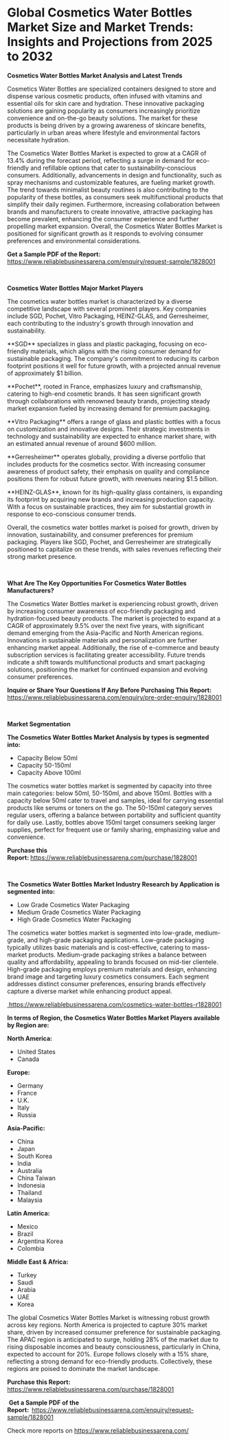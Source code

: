 <p><h1>Global Cosmetics Water Bottles Market Size and Market Trends: Insights and Projections from 2025 to 2032</h1></p><p><strong>Cosmetics Water Bottles Market Analysis and Latest Trends</strong></p>
<p><p>Cosmetics Water Bottles are specialized containers designed to store and dispense various cosmetic products, often infused with vitamins and essential oils for skin care and hydration. These innovative packaging solutions are gaining popularity as consumers increasingly prioritize convenience and on-the-go beauty solutions. The market for these products is being driven by a growing awareness of skincare benefits, particularly in urban areas where lifestyle and environmental factors necessitate hydration.</p><p>The Cosmetics Water Bottles Market is expected to grow at a CAGR of 13.4% during the forecast period, reflecting a surge in demand for eco-friendly and refillable options that cater to sustainability-conscious consumers. Additionally, advancements in design and functionality, such as spray mechanisms and customizable features, are fueling market growth. The trend towards minimalist beauty routines is also contributing to the popularity of these bottles, as consumers seek multifunctional products that simplify their daily regimen. Furthermore, increasing collaboration between brands and manufacturers to create innovative, attractive packaging has become prevalent, enhancing the consumer experience and further propelling market expansion. Overall, the Cosmetics Water Bottles Market is positioned for significant growth as it responds to evolving consumer preferences and environmental considerations.</p></p>
<p><strong>Get a Sample PDF of the Report:&nbsp;</strong> <a href="https://www.reliablebusinessarena.com/enquiry/request-sample/1828001?utm_campaign=2515&utm_medium=2&utm_source=Github&utm_content=ia&utm_term=08032025&utm_id=cosmetics-water-bottles">https://www.reliablebusinessarena.com/enquiry/request-sample/1828001</a></p>
<p>&nbsp;</p>
<p><strong>Cosmetics Water Bottles Major Market Players</strong></p>
<p><p>The cosmetics water bottles market is characterized by a diverse competitive landscape with several prominent players. Key companies include SGD, Pochet, Vitro Packaging, HEINZ-GLAS, and Gerresheimer, each contributing to the industry's growth through innovation and sustainability.</p><p>**SGD** specializes in glass and plastic packaging, focusing on eco-friendly materials, which aligns with the rising consumer demand for sustainable packaging. The company's commitment to reducing its carbon footprint positions it well for future growth, with a projected annual revenue of approximately $1 billion.</p><p>**Pochet**, rooted in France, emphasizes luxury and craftsmanship, catering to high-end cosmetic brands. It has seen significant growth through collaborations with renowned beauty brands, projecting steady market expansion fueled by increasing demand for premium packaging.</p><p>**Vitro Packaging** offers a range of glass and plastic bottles with a focus on customization and innovative designs. Their strategic investments in technology and sustainability are expected to enhance market share, with an estimated annual revenue of around $600 million.</p><p>**Gerresheimer** operates globally, providing a diverse portfolio that includes products for the cosmetics sector. With increasing consumer awareness of product safety, their emphasis on quality and compliance positions them for robust future growth, with revenues nearing $1.5 billion.</p><p>**HEINZ-GLAS**, known for its high-quality glass containers, is expanding its footprint by acquiring new brands and increasing production capacity. With a focus on sustainable practices, they aim for substantial growth in response to eco-conscious consumer trends.</p><p>Overall, the cosmetics water bottles market is poised for growth, driven by innovation, sustainability, and consumer preferences for premium packaging. Players like SGD, Pochet, and Gerresheimer are strategically positioned to capitalize on these trends, with sales revenues reflecting their strong market presence.</p></p>
<p>&nbsp;</p>
<p><strong>What Are The Key Opportunities For Cosmetics Water Bottles Manufacturers?</strong></p>
<p><p>The Cosmetics Water Bottles market is experiencing robust growth, driven by increasing consumer awareness of eco-friendly packaging and hydration-focused beauty products. The market is projected to expand at a CAGR of approximately 9.5% over the next five years, with significant demand emerging from the Asia-Pacific and North American regions. Innovations in sustainable materials and personalization are further enhancing market appeal. Additionally, the rise of e-commerce and beauty subscription services is facilitating greater accessibility. Future trends indicate a shift towards multifunctional products and smart packaging solutions, positioning the market for continued expansion and evolving consumer preferences.</p></p>
<p><strong>Inquire or Share Your Questions If Any Before Purchasing This Report:</strong> <a href="https://www.reliablebusinessarena.com/enquiry/pre-order-enquiry/1828001?utm_campaign=2515&utm_medium=2&utm_source=Github&utm_content=ia&utm_term=08032025&utm_id=cosmetics-water-bottles">https://www.reliablebusinessarena.com/enquiry/pre-order-enquiry/1828001</a></p>
<p>&nbsp;</p>
<p><strong>Market Segmentation</strong></p>
<p><strong>The Cosmetics Water Bottles Market Analysis by types is segmented into:</strong></p>
<p><ul><li>Capacity Below 50ml</li><li>Capacity 50-150ml</li><li>Capacity Above 100ml</li></ul></p>
<p><p>The cosmetics water bottles market is segmented by capacity into three main categories: below 50ml, 50-150ml, and above 150ml. Bottles with a capacity below 50ml cater to travel and samples, ideal for carrying essential products like serums or toners on the go. The 50-150ml category serves regular users, offering a balance between portability and sufficient quantity for daily use. Lastly, bottles above 150ml target consumers seeking larger supplies, perfect for frequent use or family sharing, emphasizing value and convenience.</p></p>
<p><strong>Purchase this Report:&nbsp;</strong><a href="https://www.reliablebusinessarena.com/purchase/1828001?utm_campaign=2515&utm_medium=2&utm_source=Github&utm_content=ia&utm_term=08032025&utm_id=cosmetics-water-bottles">https://www.reliablebusinessarena.com/purchase/1828001</a></p>
<p>&nbsp;</p>
<p><strong>The Cosmetics Water Bottles Market Industry Research by Application is segmented into:</strong></p>
<p><ul><li>Low Grade Cosmetics Water Packaging</li><li>Medium Grade Cosmetics Water Packaging</li><li>High Grade Cosmetics Water Packaging</li></ul></p>
<p><p>The cosmetics water bottles market is segmented into low-grade, medium-grade, and high-grade packaging applications. Low-grade packaging typically utilizes basic materials and is cost-effective, catering to mass-market products. Medium-grade packaging strikes a balance between quality and affordability, appealing to brands focused on mid-tier clientele. High-grade packaging employs premium materials and design, enhancing brand image and targeting luxury cosmetics consumers. Each segment addresses distinct consumer preferences, ensuring brands effectively capture a diverse market while enhancing product appeal.</p></p>
<p><a href="https://www.reliablebusinessarena.com/cosmetics-water-bottles-r1828001?utm_campaign=2515&utm_medium=2&utm_source=Github&utm_content=ia&utm_term=08032025&utm_id=cosmetics-water-bottles">&nbsp;https://www.reliablebusinessarena.com/cosmetics-water-bottles-r1828001</a></p>
<p><strong>In terms of Region, the Cosmetics Water Bottles Market Players available by Region are:</strong></p>
<p>
    <p> <strong> North America: </strong>
        <ul>
            <li>United States</li>
            <li>Canada</li>
        </ul>
        </p> 
    <p> <strong> Europe: </strong>
        <ul>
            <li>Germany</li>
            <li>France</li>
            <li>U.K.</li>
            <li>Italy</li>
            <li>Russia</li>
        </ul>
        </p> 
    <p> <strong> Asia-Pacific: </strong>
        <ul>
            <li>China</li>
            <li>Japan</li>
            <li>South Korea</li>
            <li>India</li>
            <li>Australia</li>
            <li>China Taiwan</li>
            <li>Indonesia</li>
            <li>Thailand</li>
            <li>Malaysia</li>
        </ul>
        </p> 
    <p> <strong> Latin America: </strong>
        <ul>
            <li>Mexico</li>
            <li>Brazil</li>
            <li>Argentina Korea</li>
            <li>Colombia</li>
        </ul>
        </p> 
    <p> <strong> Middle East & Africa: </strong>
        <ul>
            <li>Turkey</li>
            <li>Saudi</li>
            <li>Arabia</li>
            <li>UAE</li>
            <li>Korea</li>
        </ul>
    </p>
    </p>
<p><p>The global Cosmetics Water Bottles Market is witnessing robust growth across key regions. North America is projected to capture 30% market share, driven by increased consumer preference for sustainable packaging. The APAC region is anticipated to surge, holding 28% of the market due to rising disposable incomes and beauty consciousness, particularly in China, expected to account for 20%. Europe follows closely with a 15% share, reflecting a strong demand for eco-friendly products. Collectively, these regions are poised to dominate the market landscape.</p></p>
<p><strong>Purchase this Report: </strong><a href="https://www.reliablebusinessarena.com/purchase/1828001?utm_campaign=2515&utm_medium=2&utm_source=Github&utm_content=ia&utm_term=08032025&utm_id=cosmetics-water-bottles">https://www.reliablebusinessarena.com/purchase/1828001</a></p>
<p>&nbsp;<strong>Get a Sample PDF of the Report:&nbsp;&nbsp;</strong><a href="https://www.reliablebusinessarena.com/enquiry/request-sample/1828001?utm_campaign=2515&utm_medium=2&utm_source=Github&utm_content=ia&utm_term=08032025&utm_id=cosmetics-water-bottles">https://www.reliablebusinessarena.com/enquiry/request-sample/1828001</a></p>
<p><strong></strong></p>
<p>Check more reports on <a href="https://www.reliablebusinessarena.com/?utm_campaign=2515&utm_medium=2&utm_source=Github&utm_content=ia&utm_term=08032025&utm_id=cosmetics-water-bottles">https://www.reliablebusinessarena.com/</a></p>